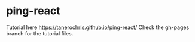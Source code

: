 # ping-react
Tutorial here  https://tanerochris.github.io/ping-react/
Check the gh-pages branch for the tutorial files.
